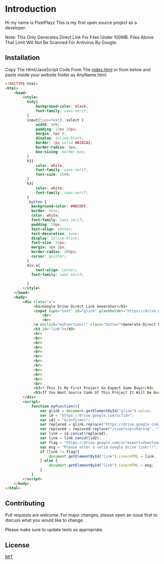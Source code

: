 # Introduction

Hi my name is PixelPlayz
This is my first open source project as a developer.

Note: This Only Generates Direct Link For Files Under 100MB.
Files Above That Limit Will Not Be Scanned For Antivirus By Google.

## Installation

Copy The Html/JavaScript Code From The [index.html](https://github.com/PixelPlayz1887/Google-Drive-Direct-Link-Generator/blob/fb170a88bf6e9235780164335b1113e6ec8f9d37/index.html) or from below and paste inside your website folder as AnyName.html.

```html
<!DOCTYPE html>
<html>
    <head>
        <style>
          body{
              background-color: black;
              font-family: sans-serif;
          }
          input[type=text], select {
              width: 50%;
              padding: 12px 20px;
              margin: 8px 0;
              display: inline-block;
              border: 1px solid #A1A1A1;
              border-radius: 4px;
              box-sizing: border-box;
          }
          h1{
              color: white;
              font-family: sans-serif;
              font-size: 350%;
          }
          h3{
              color: white;
              font-family: sans-serif;
          }
          .button {
            background-color: #00CDFF;
            border: none;
            color: white;
            font-family: sans-serif;
            padding: 20px;
            text-align: center;
            text-decoration: none;
            display: inline-block;
            font-size: 16px;
            margin: 4px 2px;
            border-radius: 200px;
            cursor: pointer;
          }
          div.a{
              text-align: center;
            font-family: sans-serif;
              
          }
        </style>
    </head>
    <body>
        <div class="a">
             <h1>Google Drive Direct Link Generator</h1>
             <input type="text" id="glink" placeholder="https://drive.google.com/file/d/1BMNWqro86SogIOFaasA8Zk0J7c5u2jQJ/view?usp=sharing">
                 <br>
                 <br>
             <a onclick="myFunction()" class="button">Generate Direct Link</a>
             <h3 id="link"></h3>
             <br>
             <br>
             <br>
             <br>
             <br>
             <br>
             <br>
             <br>
             <br>
             <br>
             <br>
             <br>
             <h3>* This Is My First Project So Expect Some Bugs</h3>
             <h3>If You Want Source Code Of This Project It Will Be Available On My <a href="https://github.com/PixelPlayz1887/Google-Drive-Direct-Link-Generator">GitHub</a>.</h3>
        </div>
        <script>
            function myFunction(){
                var glink = document.getElementById("glink").value;
                var id = "https://drive.google.com/uc?id=";
                var id2 = "&confirm=t";
                var replaced = glink.replace("https://drive.google.com/file/d/", "");
                var replaced = replaced.replace("/view?usp=sharing", "");
                var link = id.concat(replaced);
                var link = link.concat(id2);
                var flag = "https://drive.google.com/uc?export=download&id=";
                var msg = "Please enter a valid Google Drive link!!!";
                if (link != flag){
                    document.getElementById("link").innerHTML = link;
                } else {
                    document.getElementById("link").innerHTML = msg;
                }
            }
        </script>
    </body>
</html>
```
## Contributing
Pull requests are welcome. For major changes, please open an issue first to discuss what you would like to change.

Please make sure to update tests as appropriate.

## License
[MIT](https://choosealicense.com/licenses/mit/)
